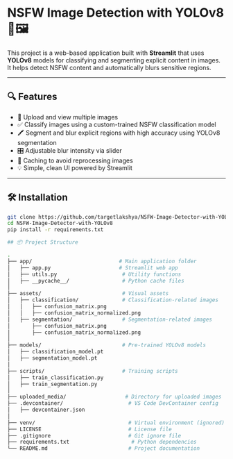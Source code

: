 # NSFW Image Detection with YOLOv8 🚫🖼️

This project is a web-based application built with **Streamlit** that uses **YOLOv8** models for classifying and segmenting explicit content in images. It helps detect NSFW content and automatically blurs sensitive regions.

---

## 🔍 Features

- 📁 Upload and view multiple images
- ✅ Classify images using a custom-trained NSFW classification model
- 🖍️ Segment and blur explicit regions with high accuracy using YOLOv8 segmentation
- 🎛️ Adjustable blur intensity via slider
- 🧠 Caching to avoid reprocessing images
- 💡 Simple, clean UI powered by Streamlit

---

## 🛠️ Installation

```bash
git clone https://github.com/targetlakshya/NSFW-Image-Detector-with-YOLOv8
cd NSFW-Image-Detector-with-YOLOv8
pip install -r requirements.txt

## 📦 Project Structure

.
├── app/                            # Main application folder
│   ├── app.py                      # Streamlit web app
│   ├── utils.py                     # Utility functions
│   ├── __pycache__/                 # Python cache files
│
├── assets/                          # Visual assets
│   ├── classification/              # Classification-related images
│   │   ├── confusion_matrix.png
│   │   ├── confusion_matrix_normalized.png
│   ├── segmentation/                # Segmentation-related images
│       ├── confusion_matrix.png
│       ├── confusion_matrix_normalized.png
│
├── models/                          # Pre-trained YOLOv8 models
│   ├── classification_model.pt
│   ├── segmentation_model.pt
│
├── scripts/                         # Training scripts
│   ├── train_classification.py
│   ├── train_segmentation.py
│
├── uploaded_media/                   # Directory for uploaded images
├── .devcontainer/                     # VS Code DevContainer config
│   ├── devcontainer.json
│
├── venv/                              # Virtual environment (ignored)
├── LICENSE                            # License file
├── .gitignore                         # Git ignore file
├── requirements.txt                    # Python dependencies
└── README.md                          # Project documentation
